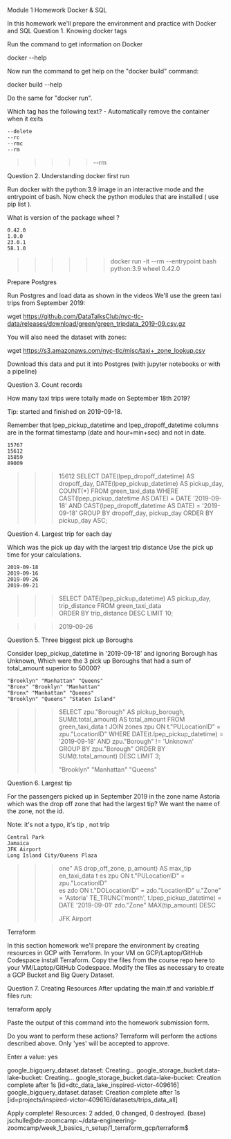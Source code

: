 Module 1 Homework
Docker & SQL

In this homework we'll prepare the environment and practice with Docker and SQL
Question 1. Knowing docker tags

Run the command to get information on Docker

docker --help

Now run the command to get help on the "docker build" command:

docker build --help

Do the same for "docker run".

Which tag has the following text? - Automatically remove the container when it exits

    --delete
    --rc
    --rmc
    --rm

>>>>>  --rm 

Question 2. Understanding docker first run

Run docker with the python:3.9 image in an interactive mode and the entrypoint of bash. Now check the python modules that are installed ( use pip list ).

What is version of the package wheel ?

    0.42.0
    1.0.0
    23.0.1
    58.1.0


>>>>>>  docker run -it --rm  --entrypoint bash python:3.9
>>>>>   wheel      0.42.0

Prepare Postgres

Run Postgres and load data as shown in the videos We'll use the green taxi trips from September 2019:

wget https://github.com/DataTalksClub/nyc-tlc-data/releases/download/green/green_tripdata_2019-09.csv.gz

You will also need the dataset with zones:

wget https://s3.amazonaws.com/nyc-tlc/misc/taxi+_zone_lookup.csv

Download this data and put it into Postgres (with jupyter notebooks or with a pipeline)



Question 3. Count records

How many taxi trips were totally made on September 18th 2019?

Tip: started and finished on 2019-09-18.

Remember that lpep_pickup_datetime and lpep_dropoff_datetime columns are in the format timestamp (date and hour+min+sec) and not in date.

    15767
    15612
    15859
    89009


>>> 15612
>>> SELECT
>>>   DATE(lpep_dropoff_datetime) AS dropoff_day,
>>>   DATE(lpep_pickup_datetime) AS pickup_day,
>>>   COUNT(*)
>>> FROM green_taxi_data
>>> WHERE
>>>   CAST(lpep_pickup_datetime AS DATE) = DATE '2019-09-18' AND CAST(lpep_dropoff_datetime AS DATE) = '2019-09-18'
>>> GROUP BY
>>>   dropoff_day,
>>>     pickup_day
>>> ORDER BY
>>>   pickup_day ASC;




Question 4. Largest trip for each day

Which was the pick up day with the largest trip distance Use the pick up time for your calculations.

    2019-09-18
    2019-09-16
    2019-09-26
    2019-09-21

>>> SELECT
>>>   DATE(lpep_pickup_datetime) AS pickup_day,
>>>   trip_distance
>>> FROM green_taxi_data  
>>> ORDER BY trip_distance DESC
>>> LIMIT 10;

>>>  2019-09-26



Question 5. Three biggest pick up Boroughs

Consider lpep_pickup_datetime in '2019-09-18' and ignoring Borough has Unknown,  Which were the 3 pick up Boroughs that had a sum of total_amount superior to 50000?

    "Brooklyn" "Manhattan" "Queens"
    "Bronx" "Brooklyn" "Manhattan"
    "Bronx" "Manhattan" "Queens"
    "Brooklyn" "Queens" "Staten Island"

>>> SELECT 
>>>   zpu."Borough" AS pickup_borough,
>>>   SUM(t.total_amount) AS total_amount
>>> FROM green_taxi_data t
>>> JOIN zones zpu ON t."PULocationID" = zpu."LocationID"
>>> WHERE DATE(t.lpep_pickup_datetime) = '2019-09-18'
>>>   AND zpu."Borough" != 'Unknown'  
>>> GROUP BY zpu."Borough"
>>> ORDER BY SUM(t.total_amount) DESC
>>> LIMIT 3;
>>>
>>> "Brooklyn" "Manhattan" "Queens"


Question 6. Largest tip

For the passengers picked up in September 2019 in the zone name Astoria which was the drop off zone that had the largest tip? We want the name of the zone, not the id.

Note: it's not a typo, it's tip , not trip

    Central Park
    Jamaica
    JFK Airport
    Long Island City/Queens Plaza

>>> 
>>> one" AS drop_off_zone,
>>> p_amount) AS max_tip 
>>> en_taxi_data t
>>> es zpu ON t."PULocationID" = zpu."LocationID"  
>>> es zdo ON t."DOLocationID" = zdo."LocationID"
>>> u."Zone" = 'Astoria'
>>> TE_TRUNC('month', t.lpep_pickup_datetime) = DATE '2019-09-01'
>>>  zdo."Zone"
>>>  MAX(tip_amount) DESC
>>> 
>>> JFK Airport


Terraform

In this section homework we'll prepare the environment by creating resources in GCP with Terraform.
In your VM on GCP/Laptop/GitHub Codespace install Terraform. Copy the files from the course repo here to your VM/Laptop/GitHub Codespace.
Modify the files as necessary to create a GCP Bucket and Big Query Dataset.

Question 7. Creating Resources
After updating the main.tf and variable.tf files run:

terraform apply

Paste the output of this command into the homework submission form.

Do you want to perform these actions?
  Terraform will perform the actions described above.
  Only 'yes' will be accepted to approve.

  Enter a value: yes

google_bigquery_dataset.dataset: Creating...
google_storage_bucket.data-lake-bucket: Creating...
google_storage_bucket.data-lake-bucket: Creation complete after 1s [id=dtc_data_lake_inspired-victor-409616]
google_bigquery_dataset.dataset: Creation complete after 1s [id=projects/inspired-victor-409616/datasets/trips_data_all]

Apply complete! Resources: 2 added, 0 changed, 0 destroyed.
(base) jschulle@de-zoomcamp:~/data-engineering-zoomcamp/week_1_basics_n_setup/1_terraform_gcp/terraform$ 


>>> 